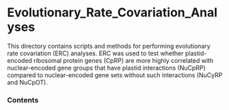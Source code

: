# Evolutionary_Rate_Covariation_Analyses
This directory contains scripts and methods for performing evolutionary rate covariation (ERC) analyses. ERC was used to test whether plastid-encoded ribosomal protein genes (CpRP) are more highly correlated with nuclear-encoded gene groups that have plastid interactions (NuCpRP) compared to nuclear-encoded gene sets without such interactions (NuCyRP and NuCpOT).

### Contents
